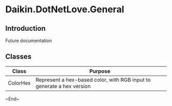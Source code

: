 ﻿# Daikin.DotNetLove.General

## Introduction
Future documentation

## Classes
| Class    | Purpose                                                               |
|----------|-----------------------------------------------------------------------|
| ColorHex | Represent a hex-based color, with RGB input to generate a hex version |

\~End~

